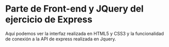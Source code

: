 # Parte de Front-end y JQuery del ejercicio de Express
Aquí podemos ver la interfaz realizada en HTML5 y CSS3 y la funcionalidad de conexión a la API de express realizada en Jquery.
